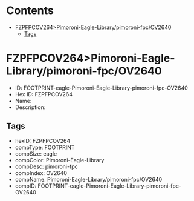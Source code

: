 



Contents
========

* [FZPFPCOV264>Pimoroni-Eagle-Library/pimoroni-fpc/OV2640](#fzpfpcov264pimoroni-eagle-librarypimoroni-fpcov2640)
	* [Tags](#tags)

# FZPFPCOV264>Pimoroni-Eagle-Library/pimoroni-fpc/OV2640

- ID: FOOTPRINT-eagle-Pimoroni-Eagle-Library-pimoroni-fpc-OV2640
- Hex ID: FZPFPCOV264
- Name: 
- Description: 

## Tags

- hexID: FZPFPCOV264
- oompType: FOOTPRINT
- oompSize: eagle
- oompColor: Pimoroni-Eagle-Library
- oompDesc: pimoroni-fpc
- oompIndex: OV2640
- oompName: Pimoroni-Eagle-Library/pimoroni-fpc/OV2640
- oompID: FOOTPRINT-eagle-Pimoroni-Eagle-Library-pimoroni-fpc-OV2640

